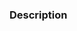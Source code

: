 ### Description

<!-- Please describe your changes in detail. Include motivation and context. -->

<!------------------------------------------------------------------------------
If you are contributing a new feature or fixing an issue, please provide references
to the relevant specifications, documentation, or issues. This helps maintainers
get familiar with the context of your changes.

Thank you for your contribution!
-------------------------------------------------------------------------------->
